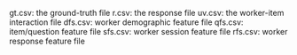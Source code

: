 gt.csv: the ground-truth file
r.csv: the response file
uv.csv: the worker-item interaction file
dfs.csv: worker demographic feature file
qfs.csv: item/question feature file
sfs.csv: worker session feature file
rfs.csv: worker response feature file
